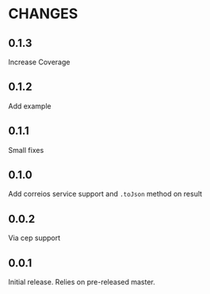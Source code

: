 # CHANGES

## 0.1.3

Increase Coverage

## 0.1.2

Add example

## 0.1.1

Small fixes

## 0.1.0

Add correios service support and `.toJson` method on result

## 0.0.2

Via cep support

## 0.0.1

Initial release. Relies on pre-released master.
